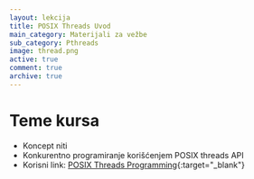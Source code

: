 ```yaml
---
layout: lekcija
title: POSIX Threads Uvod
main_category: Materijali za vežbe
sub_category: Pthreads
image: thread.png
active: true
comment: true
archive: true
---
```


# Teme kursa

* Koncept niti
* Konkurentno programiranje korišćenjem POSIX threads API
* Korisni link: [POSIX Threads Programming](https://computing.llnl.gov/tutorials/pthreads/){:target="_blank"}
